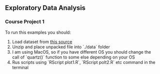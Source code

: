 ## Exploratory Data Analysis

### Course Project 1

To run this examples you should:

<ol>

<li> Load dataset from <a href="https://d396qusza40orc.cloudfront.net/exdata%2Fdata%2Fhousehold_power_consumption.zip">this source</a>

<li> Unzip and place unpacked file into `./data` folder

<li> I am using MacOS, so if you have different OS you should change the call of `quartz()` function to some else depending on your OS

<li> Rus scripts using `RScript plot1.R`, `RScript polt2.R` etc command in the terminal
 
</ol>


